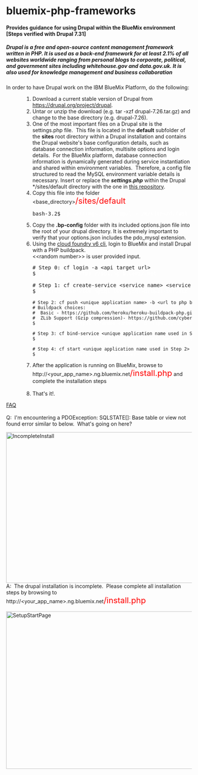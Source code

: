 bluemix-php-frameworks
======================

#### Provides guidance for using Drupal within the BlueMix environment [Steps verified with Drupal 7.31]

<h5>Drupal is a free and open-source content management framework written in PHP. It is used as a back-end framework for at least 2.1% of all websites worldwide ranging from personal blogs to corporate, political, and government sites including whitehouse.gov and data.gov.uk. It is also used for knowledge management and business collaboration</h5><p>In order to have Drupal work on the IBM BlueMix Platform, do the following:</p><ol><ol><ol><li>Download a current stable version of Drupal from <a href="https://drupal.org/project/drupal" title="Drupal Project Page">https://drupal.org/project/drupal</a>.</li><li>Untar or unzip the download (e.g. tar -xzf drupal-7.26.tar.gz) and change to the base directory (e.g. drupal-7.26).</li><li>One of the most important files on a Drupal site is the settings.php file.  This file is located in the <strong>default</strong> subfolder of the <strong>sites</strong> root directory within a Drupal installation and contains the Drupal website's base configuration details, such as database connection information, multisite options and login details.  For the BlueMix platform, database connection information is dynamically generated during service instantiation and shared within environment variables.  Therefore, a config file structured to read the MySQL environment variable details is necessary. Insert or replace the <b><i>settings.php</i></b> within the Drupal */sites/default directory with the one in <a href="https://github.com/ibmjstart/bluemix-php-frameworks/tree/master/drupal">this repository</a>.</li><li>Copy this file into the folder &lt;base_directory&gt;<span style="font-size: 22px; color: red;">/sites/default<br /></span><pre>bash-3.2$ <span style="color: #ffffff;">cp settings.php drupal-7.26/sites/default<br /></span></pre></li>
<li>Copy the <b>.bp-config</b> folder with its included options.json file into the root of your drupal directory.  It is extremely important to verify that your options.json includes the pdo_mysql extension.</li> 
<li>Using the <a href="https://github.com/cloudfoundry/cli/releases/tag/v6.0.0" title="Link to the Cloud Foundry v6 cli github repository binaries">cloud foundry v6 cli</a>, login to BlueMix and install Drupal with a PHP buildpack.<br />&lt;&lt;random number&gt;&gt; is user provided input.<br /><pre># Step 0: cf login -a &lt;api target url&gt; <br />$ <span style="color: white;">cf login -a https://api.ng.bluemix.net</span> <br /><br /># Step 1: cf create-service &lt;service name&gt; &lt;service plan type&gt; &lt;unique service instance name&gt;<br />$ <span style="color: #ffffff;">cf create-service mysql 100 mysql-drupal-service</span><br /><br /><span style="font-size: 12px;"># Step 2: cf push &lt;unique application name&gt; -b &lt;url to php buildpack&gt; --no-manifest (No manifest.yml present) --no-start (Don't start application after push)<br /></span><span style="font-size: 12px;"># Buildpack choices:  <br /></span><span style="font-size: 12px;">#  Basic - https://github.com/heroku/heroku-buildpack-php.git<br /></span><span style="font-size: 12px;">#  ZLib Support (Gzip compression)- https://github.com/cyberdelia/heroku-buildpack-php.git<br /></span><span style="font-size: 12px;">$ <span style="color: #ffffff;">cf push mysql-drupal-&lt;&lt;random number&gt;&gt; -b https://github.com/dmikusa-pivotal/cf-php-build-pack --no-manifest --no-start</span><br /><br /></span><span style="font-size: 12px;"># Step 3: cf bind-service &lt;unique application name used in Step 2&gt; &lt;service instance name used in Step 1&gt;<br /></span><span style="font-size: 12px;">$ <span style="color: #ffffff;">cf bind-service mysql-drupal-&lt;&lt;random number&gt;&gt; mysql-drupal-service</span><br /><br /></span><span style="font-size: 12px;"># Step 4: cf start &lt;unique application name used in Step 2&gt; (Start application)<br /></span><span style="font-size: 12px;">$ <span style="color: #ffffff;">cf start mysql-drupal-&lt;&lt;random number&gt;&gt;</span><br /></span></pre></li><li>After the application is running on BlueMix, browse to http://&lt;your_app_name&gt;.ng.bluemix.net<span style="font-size: 22px; color: red;">/install.php</span> and complete the installation steps<br /><br /></li><li>That's it!.</li></ol></ol></ol><p><span style="text-decoration: underline;">FAQ<br /><br /></span>Q:  I'm encountering a PDOException: SQLSTATE[]: Base table or view not found error similar to below.  What's going on here?</p><p><a href="https://www.ibmdw.net/bluemix/wp-content/uploads/sites/20/2014/02/IncompleteInstall.png"></a><a href="https://www.ibmdw.net/bluemix/wp-content/uploads/sites/20/2014/02/IncompleteInstall.png"><img src="https://www.ibmdw.net/bluemix/wp-content/uploads/sites/20/2014/02/IncompleteInstall.png" alt="IncompleteInstall" width="830" height="409" class="aligncenter size-full wp-image-955" /></a><br />A:  The drupal installation is incomplete.  Please complete all installation steps by browsing to http://&lt;your_app_name&gt;.ng.bluemix.net<span style="font-size: 22px; color: red;">/install.php</span><br /><br /><a href="https://www.ibmdw.net/bluemix/wp-content/uploads/sites/20/2014/02/SetupStartPage.png"><img src="https://www.ibmdw.net/bluemix/wp-content/uploads/sites/20/2014/02/SetupStartPage.png" alt="SetupStartPage" width="563" height="427" class="aligncenter size-full wp-image-956" /></a></p>
